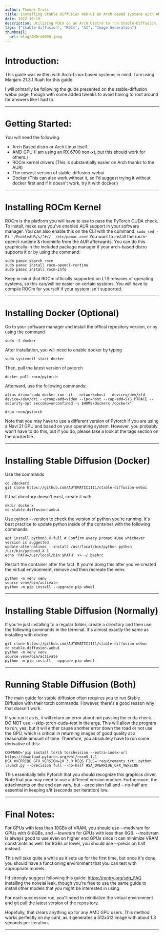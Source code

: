 ```yaml
---
author: Thomas Cross
title: Installing Stable Diffusion Web-UI on Arch-based systems with AMD GPUs
date: 2022-10-15
description: Utilizing ROCm on an Arch Distro to run Stable-Diffusion.
tags: ["stable-diffusion", "ROCm", "AI", "Image Generation"]
thumbnail:
  url: blog/AMDrx6000.jpeg
---
```


# Introduction:

This guide was written with Arch-Linux based systems in mind. I am using Manjaro 21.3.1 Ruah for this guide.

I will primarily be following the guide presented on the stable-diffusion webui page, though with some added tweaks to avoid having to root around for answers like I had to.

---

# Getting Started:

You will need the following:

- Arch Based distro or Arch Linux itself.
- AMD GPU (I am using an RX 6700 non-xt, but this should work for others.)
- ROCm kernel drivers (This is substantially easier on Arch thanks to the AUR)
- The newest version of stable-diffusion-webui
- Docker (This can also work without it, so I'd suggest trying it without docker first and if it doesn't work, try it with docker.)

---

# Installing ROCm Kernel

ROCm is the platform you will have to use to pass the PyTorch CUDA check. To install, make sure you've enabled AUR support in your software manager. You can also enable this on the CLI with the command:
    `sudo sed -Ei '/EnableAUR/s/^#//' /etc/pamac.conf`
You want to install the rocm-opencl-runtime & rtocminfo from the AUR afterwards.
You can do this graphically in the included package manager if your arch-based distro supports it or by using the command:

    sudo pamac search rocm
    sudo pamac install rocm-opencl-runtime
    sudo pamac install rocm-info

Keep in mind that ROCm officially supported on LTS releases of operating systems, so this can/will be easier on certain systems.
You will have to compile ROCm for yourself if your system isn't supported.

---

# Installing Docker (Optional)

Go to your software manager and install the offical repository version, or by using the command

`sudo -S docker`

After installation, you will need to enable docker by typing

`sudo systemctl start docker`

Then, pull the latest version of pytorch

`docker pull rocm/pytorch`

Afterward, use the following commands:

`alias drun='sudo docker run -it --network=host --device=/dev/kfd --device=/dev/dri --group-add=video --ipc=host --cap-add=SYS_PTRACE --security-opt seccomp=unconfined -v $HOME/dockerx:/dockerx'`

`drun rocm/pytorch​`

Note that you may have to use a different version of Pytorch if you are using a Navi 21 GPU and based on your operating system. However, you probably won't have to do this, but if you do, please take a look at the tags section on the dockerfile.

---

# Installing Stable Diffusion (Docker)

Use the commands

    cd /dockerx
    git clone https://github.com/AUTOMATIC1111/stable-diffusion-webui

If that directory doesn't exist, create it with

    mkdir dockerx
    cd stable-diffusion-webui

Use python --version to check the version of python you're running. It's best practice to update python inside of the container with the following commands:

    apt install python3.X-full # Confirm every prompt #Use whichever version is suggested
    update-alternatives --install /usr/local/bin/python python /usr/bin/python3.X 1
    echo 'PATH=/usr/local/bin:$PATH' >> ~/.bashrc

Restart the container after the fact. If you're doing this after you've created the virtual environment, remove and then recreate the venv.

    python -m venv venv
    source venv/bin/activate
    python -m pip install --upgrade pip wheel

---

# Installing Stable Diffusion (Normally)

If you're just installing to a regular folder, create a directory and then use the following commands in the terminal. It's almost exactly the same as installing with docker.

    git clone https://github.com/AUTOMATIC1111/stable-diffusion-webui
    cd stable-diffusion-webui
    python -m venv venv
    source venv/bin/activate
    python -m pip install --upgrade pip wheel
---
# Running Stable Diffusion (Both)

The main guide for stable diffusion often requires you to run Stable Diffusion with their torch commands. However, there's a good reason why that doesn't work.

If you run it as is, it will return an error about not passing the cuda check. DO NOT use --skip-torch-cuda-test in the args. This will allow the program to run, yes, but it will either cause another error down the road or not use the GPU, which is critical in returning images of good quality at a reasonable amount of time. Therefore, you absolutely have to run some derivative of this:

`COMMAND='pip install torch torchvision --extra-index-url https://download.pytorch.org/whl/rocm5.1.1' HSA_OVERRIDE_GFX_VERSION=10.3.0 REQS_FILE='requirements.txt' python launch.py --precision full --no-half HSA_OVERRIDE_GFX_VERSION`

This essentially tells Pytorch that you should recognize this graphics driver. Note that you may need to use a different version number. Furthermore, the attachments on the end can vary, but --precision full and --no-half are essential in keeping s/it (seconds per iteration) low.

---

# Final Notes:

For GPUs with less than 10GBs of VRAM, you should use --medvram for GPUs with 6-8GBs, and --lowvram for GPUs with less than 6GB. --medvram is always good to use even on higher end GPUs since it can minimize VRAM constraints as well. for 8GBs or lower, you should use --precision half instead.

This will take quite a while as it sets up for the first time, but once it's done, you should have a functioning environment that you can test with appropriate models.

I'd strongly suggest following this guide: https://rentry.org/sdg_FAQ installing the novelai leak, though you're free to use the same guide to install other models that you might be interested in using.

For each successive run, you'll need to reinitialize the virtual environment and git pull the latest version of the repository.

Hopefully, that clears anything up for any AMD GPU users. This method works perfectly on my card, as it generates a 512x512 image with about 1.3 seconds per iteration.

---